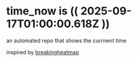 # time_now is (( 2025-09-17T01:00:00.618Z ))

an automated repo that shows the currnent time

inspired by [breakingheatmap](https://github.com/breakingheatmap/breakingheatmap)